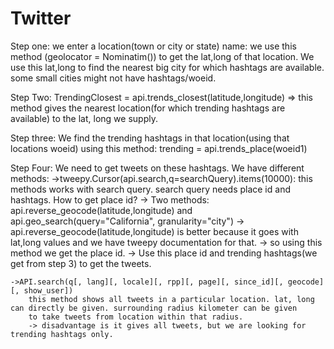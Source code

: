 # Twitter

Step one:
we enter a location(town or city or state) name: we use this method (geolocator = Nominatim()) to get the lat,long of that location. 
We use this lat,long to find the nearest big city for which hashtags are available. some small cities might not have hashtags/woeid.

Step Two:
TrendingClosest = api.trends_closest(latitude,longitude) => this method gives the nearest location(for which trending hashtags are available) to the lat, long we supply. 

Step three:
We find the trending hashtags in that location(using that locations woeid) using this method: trending = api.trends_place(woeid1)

Step Four:
We need to get tweets on these hashtags. We have different methods:
	->tweepy.Cursor(api.search,q=searchQuery).items(10000):
		this methods works with search query. search query needs place id and hashtags. 
		How to get place id?
		-> Two methods: api.reverse_geocode(latitude,longitude) and api.geo_search(query="California", granularity="city")
		 -> api.reverse_geocode(latitude,longitude) is better because it goes with lat,long values and we have tweepy documentation for that.
		 -> so using this method we get the place id.
		 -> Use this place id and trending hashtags(we get from step 3) to get the tweets.

	->API.search(q[, lang][, locale][, rpp][, page][, since_id][, geocode][, show_user])
		this method shows all tweets in a particular location. lat, long can directly be given. surrounding radius kilometer can be given
		to take tweets from location within that radius. 
		-> disadvantage is it gives all tweets, but we are looking for trending hashtags only.
